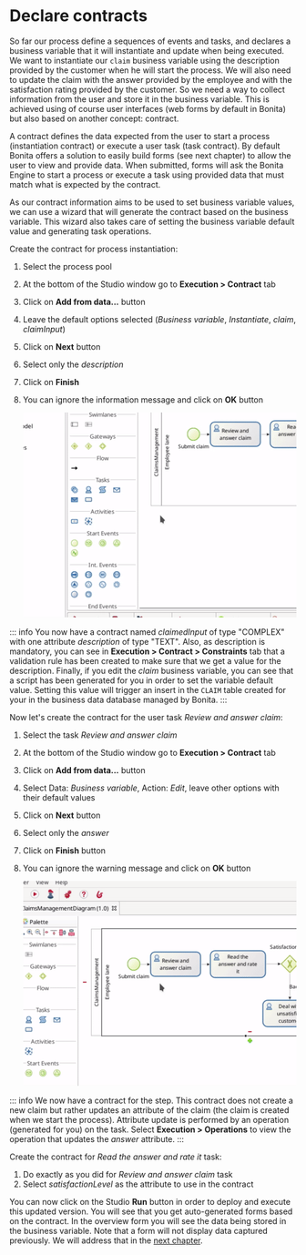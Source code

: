 # Declare contracts

So far our process define a sequences of events and tasks, and declares a business variable that it will instantiate and update when being executed. We want to instantiate our `claim` business variable using the description provided by the customer when he will start the process. We will also need to update the claim with the answer provided by the employee and with the satisfaction rating provided by the customer. So we need a way to collect information from the user and store it in the business variable. This is achieved using of course user interfaces (web forms by default in Bonita) but also based on another concept: contract.

A contract defines the data expected from the user to start a process (instantiation contract) or execute a user task (task contract). By default Bonita offers a solution to easily build forms (see next chapter) to allow the user to view and provide data. When submitted, forms will ask the Bonita Engine to start a process or execute a task using provided data that must match what is expected by the contract.

As our contract information aims to be used to set business variable values, we can use a wizard that will generate the contract based on the business variable. This wizard also takes care of setting the business variable default value and generating task operations.

Create the contract for process instantiation:
1. Select the process pool
1. At the bottom of the Studio window go to **Execution > Contract** tab
1. Click on **Add from data...** button
1. Leave the default options selected (_Business variable_, _Instantiate_, _claim_, _claimInput_)
1. Click on **Next** button
1. Select only the _description_
1. Click on **Finish**
1. You can ignore the information message and click on **OK** button

   ![Declare process instantiation contract](images/getting-started-tutorial/declare-contracts/declare-process-instantiation-contract.gif)

::: info
You now have a contract named _claimedInput_ of type "COMPLEX" with one attribute _description_ of type "TEXT". Also, as description is mandatory, you can see in **Execution > Contract > Constraints** tab that a validation rule has been created to make sure that we get a value for the description. Finally, if you edit the _claim_ business variable, you can see that a script has been generated for you in order to set the variable default value. Setting this value will trigger an insert in the `CLAIM` table created for your in the business data database managed by Bonita.
:::

Now let's create the contract for the user task _Review and answer claim_:
1. Select the task _Review and answer claim_
1. At the bottom of the Studio window go to **Execution > Contract** tab
1. Click on **Add from data...** button
1. Select Data: _Business variable_, Action: _Edit_, leave other options with their default values
1. Click on **Next** button
1. Select only the _answer_
1. Click on **Finish** button
1. You can ignore the warning message and click on **OK** button

   ![Declare user task contract](images/getting-started-tutorial/declare-contracts/declare-user-task-contract.gif)

::: info
We now have a contract for the step. This contract does not create a new claim but rather updates an attribute of the claim (the claim is created when we start the process). Attribute update is performed by an operation (generated for you) on the task. Select **Execution > Operations** to view the operation that updates the _answer_ attribute.
:::

Create the contract for _Read the answer and rate it_ task:
1. Do exactly as you did for _Review and answer claim_ task 
1. Select _satisfactionLevel_ as the attribute to use in the contract

You can now click on the Studio **Run** button in order to deploy and execute this updated version. You will see that you get auto-generated forms based on the contract. In the overview form you will see the data being stored in the business variable. Note that a form will not display data captured previously. We will address that in the [next chapter](create-web-user-interfaces.md).
